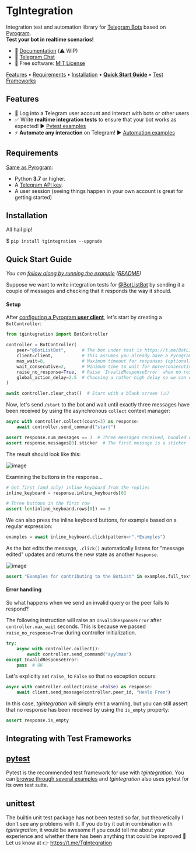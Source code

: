 TgIntegration
=============

Integration test and automation library for [Telegram Bots](https://core.telegram.org/bots)
based on [Pyrogram](https://github.com/pyrogram/pyrogram).
<br />**Test your bot in realtime scenarios!**

- 📖 [Documentation](https://josxa.github.io/tgintegration/) (⚠️ WIP)
- 👥 [Telegram Chat](https://t.me/TgIntegration)
- 📄 Free software: [MIT License](https://tldrlegal.com/license/mit-license)


[Features](#features) • [Requirements](#requirements) • [Installation](#installation) • [**Quick Start Guide**](#quick-start-guide) • [Test Frameworks](#integrating-with-test-frameworks)

Features
--------

- 👤 Log into a Telegram user account and interact with bots or other users
- ✅ Write **realtime integration tests** to ensure that your bot works as expected! ▶️ [Pytest examples](https://github.com/JosXa/tgintegration/tree/master/examples/pytest)
- ⚡️ **Automate any interaction** on Telegram! ▶️ [Automation examples](https://github.com/JosXa/tgintegration/tree/master/examples/automation)


Requirements
------------

[Same as Pyrogram](https://github.com/pyrogram/pyrogram#requirements):

- Python **3.7** or higher.
- A [Telegram API key](https://docs.pyrogram.ml/start/ProjectSetup#api-keys).
- A user session (seeing things happen in your own account is great for getting started)


Installation
------------

All hail pip!

$ `pip install tgintegration --upgrade`


Quick Start Guide
-----------------

_You can [follow along by running the example](https://github.com/JosXa/tgintegration/blob/master/examples/readme_example/readmeexample.py) ([README](https://github.com/JosXa/tgintegration/blob/master/examples/README.md))_

Suppose we want to write integration tests for [@BotListBot](https://t.me/BotListBot) by sending it a couple of
messages and checking that it responds the way it should.

#### Setup

After [configuring a Pyrogram **user client**](https://docs.pyrogram.org/intro/setup),
let's start by creating a `BotController`:

``` python
from tgintegration import BotController

controller = BotController(
    peer="@BotListBot",      # The bot under test is https://t.me/BotListBot 🤖
    client=client,           # This assumes you already have a Pyrogram user client available
    max_wait=8,              # Maximum timeout for responses (optional)
    wait_consecutive=2,      # Minimum time to wait for more/consecutive messages (optional)
    raise_no_response=True,  # Raise `InvalidResponseError` when no response is received (defaults to True)
    global_action_delay=2.5  # Choosing a rather high delay so we can observe what's happening (optional)
)

await controller.clear_chat()  # Start with a blank screen (⚠️)
```

Now, let's send `/start` to the bot and wait until exactly three messages have been received by using the asynchronous `collect` context manager:

``` python
async with controller.collect(count=3) as response:
    await controller.send_command("start")

assert response.num_messages == 3  # Three messages received, bundled under a `Response` object
assert response.messages[0].sticker  # The first message is a sticker
```

The result should look like this:

![image](https://github.com/JosXa/tgintegration/blob/master/docs/assets/start_botlistbot.png)

Examining the buttons in the response...

``` python
# Get first (and only) inline keyboard from the replies
inline_keyboard = response.inline_keyboards[0]

# Three buttons in the first row
assert len(inline_keyboard.rows[0]) == 3
```

We can also press the inline keyboard buttons, for example based on a regular expression:

``` python
examples = await inline_keyboard.click(pattern=r".*Examples")
```

As the bot edits the message, `.click()` automatically listens for "message edited" updates and returns
the new state as another `Response`.

![image](https://github.com/JosXa/tgintegration/blob/master/docs/assets/examples_botlistbot.png)

``` python
assert "Examples for contributing to the BotList" in examples.full_text
```

#### Error handling

So what happens when we send an invalid query or the peer fails to respond?

The following instruction will raise an `InvalidResponseError` after `controller.max_wait` seconds.
This is because we passed `raise_no_response=True` during controller initialization.

``` python
try:
    async with controller.collect():
        await controller.send_command("ayylmao")
except InvalidResponseError:
    pass  # OK
```

Let's explicitly set `raise_` to `False` so that no exception occurs:

``` python
async with controller.collect(raise_=False) as response:
    await client.send_message(controller.peer_id, "Henlo Fren")
```

In this case, _tgintegration_ will simply emit a warning, but you can still assert
that no response has been received by using the `is_empty` property:

``` python
assert response.is_empty
```


Integrating with Test Frameworks
--------------------------------

## [pytest](https://docs.pytest.org/en/stable/index.html)

Pytest is the recommended test framework for use with _tgintegration_. You can
[browse through several examples](https://github.com/JosXa/tgintegration/tree/master/examples/pytest)
and _tgintegration_ also uses pytest for its own test suite.

## unittest

The builtin unit test package has not been tested so far, but theoretically I don't see any problems with it.
If you do try it out in combination with _tgintegration_, it would be awesome if you could tell me about your
experience and whether there has been anything that could be improved 🙂 Let us know at 👉 https://t.me/TgIntegration
